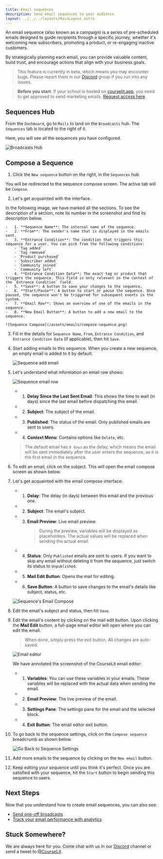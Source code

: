 ```yaml
---
title: Email sequences
description: Send email sequences to your audience
layout: ../../../layouts/MainLayout.astro
---
```


An email sequence (also known as a campaign) is a series of pre-scheduled emails designed to guide recipients through a specific journey, whether it's welcoming new subscribers, promoting a product, or re-engaging inactive customers.

By strategically planning each email, you can provide valuable content, build trust, and encourage actions that align with your business goals.

> This feature is currently in beta, which means you may encounter bugs. Please report them in our <a href="https://discord.com/invite/GR4bQsN" target="_blank">Discord</a> group if you run into any issues.

> **Before you start**: If your school is hosted on [courselit.app](https://courselit.app), you need to get approved to send marketing emails. [Request access here](/en/email-marketing/mail-access-request).

## Sequences Hub

From the `Dashboard`, go to `Mails` to land on the `Broadcasts` hub. The `Sequences` tab is located to the right of it.

Here, you will see all the sequences you have configured.

![Broadcasts Hub](/assets/emails/sequences-hub.png)

## Compose a Sequence

1. Click the `New sequence` button on the right, in the `Sequences` hub.

You will be redirected to the sequence compose screen. The active tab will be `Compose`.

2. Let's get acquainted with the interface.

In the following image, we have marked all the sections. To see the description of a section, note its number in the screenshot and find its description below.

    -   1. **Sequence Name**: The internal name of the sequence.
    -   2. **From**: The sender's name that is displayed in the emails sent.
    -   3. **Entrance Condition**: The condition that triggers this sequence for a user. You can pick from the following conditions:
        - `Tag added`
        - `Tag removed`
        - `Product purchased`
        - `Subscriber added`
        - `Community joined`
        - `Community left`
    -   4. **Entrance Condition Data**: The exact tag or product that triggers the sequence. This field is only relevant in the context of the `Entrance Condition` field.
    -   5. **Save**: A button to save your changes to the sequence.
    -   6. **Start/Pause**: A button to start or pause the sequence. Once paused, the sequence won't be triggered for subsequent events in the system.
    -   7. **Email Row**: Shows an overview of one of the emails in the sequence.
    -   8. **New Email Button**: A button to add a new email to the sequence.

    ![Sequence Compose](/assets/emails/compose-sequence.png)

3. Fill in the details for `Sequence Name`, `From`, `Entrance Condition`, and `Entrance Condition Data` (if applicable), then hit `Save`.

4. Start adding emails to this sequence. When you create a new sequence, an empty email is added to it by default.

    ![Sequence add email](/assets/emails/compose-sequence-add-email.jpeg)

5. Let's understand what information an email row shows:

    ![Sequence email row](/assets/emails/compose-sequence-email-row.jpeg)
    -   1. **Delay Since the Last Sent Email**: This shows the time to wait (in days) since the last email before dispatching this email.
    -   2. **Subject**: The subject of the email.
    -   3. **Published**: The status of the email. Only published emails are sent to users.
    -   4. **Context Menu**: Contains options like `Delete`, etc.

    > The default email has `0 days` as the delay, which means the email will be sent immediately after the user enters the sequence, as it is the first email in the sequence.

6. To edit an email, click on the subject. This will open the email compose screen as shown below.

7. Let's get acquainted with the email compose interface:
    -   1. **Delay**: The delay (in days) between this email and the previous one.
    -   2. **Subject**: The email's subject.
    -   3. **Email Preview**: Live email preview.
            > During the preview, variables will be displayed as placeholders. The actual values will be replaced when sending the actual email.
    -   4. **Status**: Only `Published` emails are sent to users. If you want to skip any email without deleting it from the sequence, just switch its status to `Unpublished`.
    -   5. **Mail Edit Button**: Opens the mail for editing.
    -   6. **Save Button**: A button to save changes to the email's details like subject, status, etc.

    ![Sequence's Email Compose](/assets/emails/compose-sequence-email.png)

8. Edit the email's subject and status, then hit `Save`.
9. Edit the email's content by clicking on the mail edit button. Upon clicking the **Mail Edit** button, a full-page email editor will open where you can edit the email.

    > When done, simply press the exit button. All changes are auto-saved.

    ![Email editor](/assets/emails/email-editor.png)

    We have annotated the screenshot of the CourseLit email editor:
    -   1. **Variables**: You can use these variables in your emails. These variables will be replaced with the actual data when sending the email.
    -   2. **Email Preview**: The live preview of the email.
    -   3. **Settings Pane**: The settings pane for the email and the selected block.
    -   4. **Exit Button**: The email editor exit button.

10. To go back to the sequence settings, click on the `Compose sequence` breadcrumb as shown below.

    ![Go Back to Sequence Settings](/assets/emails/back-to-sequence-breadcrumb.png)

11. Add more emails to the sequence by clicking on the `New email` button.
12. Keep editing your sequence until you think it's perfect. Once you are satisfied with your sequence, hit the `Start` button to begin sending this sequence to users.

## Next Steps

Now that you understand how to create email sequences, you can also see:

- [Send one-off broadcasts](/en/email-marketing/broadcasts)
- [Track your email performance with analytics](/en/email-marketing/analytics)

## Stuck Somewhere?

We are always here for you. Come chat with us in our <a href="https://discord.com/invite/GR4bQsN" target="_blank">Discord</a> channel or send a tweet to <a href="https://twitter.com/courselit" target="_blank">@CourseLit</a>.
